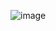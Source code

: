 ![image](https://github.com/SamuelSpalla/p2_estrutura_dados/assets/118549226/bd70ffe2-6b95-4bfe-b87d-ea0694ab1764)

